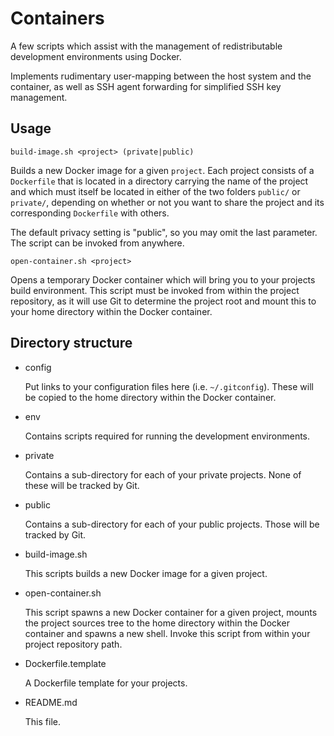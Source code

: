 # Containers

A few scripts which assist with the management of redistributable development
environments using Docker.

Implements rudimentary user-mapping between the host system and the container,
as well as SSH agent forwarding for simplified SSH key management.

## Usage

    build-image.sh <project> (private|public)

Builds a new Docker image for a given `project`. Each project consists of a
`Dockerfile` that is located in a directory carrying the name of the project
and which must itself be located in either of the two folders `public/` or
`private/`, depending on whether or not you want to share the project and its
corresponding `Dockerfile` with others.

The default privacy setting is "public", so you may omit the last parameter. The
script can be invoked from anywhere.

    open-container.sh <project>

Opens a temporary Docker container which will bring you to your projects build
environment. This script must be invoked from within the project repository,
as it will use Git to determine the project root and mount this to your home
directory within the Docker container.

## Directory structure

* config

  Put links to your configuration files here (i.e. `~/.gitconfig`). These will
be copied to the home directory within the Docker container.

* env

  Contains scripts required for running the development environments.

* private

  Contains a sub-directory for each of your private projects. None of these will
be tracked by Git.

* public

  Contains a sub-directory for each of your public projects. Those will be
tracked by Git.

* build-image.sh

  This scripts builds a new Docker image for a given project.

* open-container.sh

  This script spawns a new Docker container for a given project, mounts the
project sources tree to the home directory within the Docker container and
spawns a new shell. Invoke this script from within your project repository path.

* Dockerfile.template

  A Dockerfile template for your projects.

* README.md

  This file.
